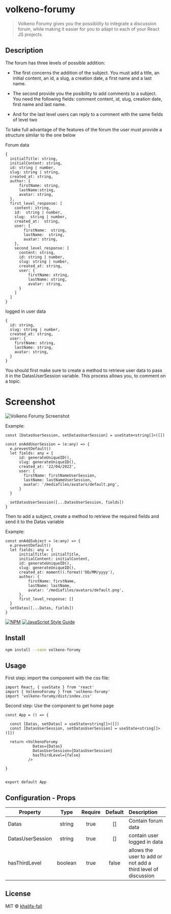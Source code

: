 # volkeno-forumy

>Volkeno Forumy gives you the possibility to integrate a discussion forum, while making it easier for you to adapt to each of your React JS projects.

## Description

The forum has three levels of possible addition:

* The first concerns the addition of the subject. You must add a title, an initial content, an id, a slug, a creation date, a first name and a last name.

* The second provide you the posibility to add comments to a subject. You need the following fields: comment content, id, slug, creation date, first name and last name.

* And for the last level users can reply to a comment with the same fields of level two



To take full advantage of the features of the forum the user must provide a structure similar to the one below

Forum data

```
{
  initialTitle: string,
  initialContent: string,
  id: string | number,
  slug: string | string,
  created_at: string,
  author: {
      firstName: string,
      lastName:string,
      avatar: string,
  },
  first_level_response: [
    content: string,
    id:  string | number,
    slug:  string | number,
    created_at:  string,
    user: {
        firstName:  string,
        lastName:  string,
        avatar: string,
    },
    second_level_response: [
      content: string,
      id: string | number,
      slug: string | number,
      created_at: string,
      user: {
          firstName: string,
          lastName: string,
          avatar: string,
      }
    ]
  ]
}
```

logged in user data

```
{
  id: string,
  slug: string | number,
  created_at: string,
  user: {
    firstName: string,
    lastName: string,
    avatar: string,
  }
}
```

You should first make sure to create a method to retrieve user data to pass it in the DatasUserSession variable. This process allows you, to comment on a topic.

# Screenshot
![Volkeno Forumy Screenshot](https://nsm09.casimages.com/img/2022/07/07//22070703451625804917945185.png)

Example:
```tsx
const [DatasUserSession, setDatasUserSession] = useState<string[]>([])

const onAddUserSession = (e:any) => {
  e.preventDefault()
  let fields: any = {
      id: generateUniqueID(),
      slug: generateUniqueID(),
      created_at: '22/04/2022',
      user: {
        firstName: firstNameUserSession,
        lastName: lastNameUserSession,
        avatar: '/mediafiles/avatars/default.png',
      }
  }

  setDatasUserSession([...DatasUserSession, fields])
}
```

Then to add a subject,
create a method to retrieve the required fields and send it to the Datas variable

Example:

```tsx
const onAddSubject = (e:any) => {
  e.preventDefault()
  let fields: any = {
      initialTitle: initialTitle,
      initialContent: initialContent,
      id: generateUniqueID(),
      slug: generateUniqueID(),
      created_at: moment().format('DD/MM/yyyy'),
      author: {
          firstName: firstName,
          lastName: lastName,
          avatar: '/mediafiles/avatars/default.png',
      },
      first_level_response: []
  }
  setDatas([...Datas, fields])
}
```


<!-- ![alt text](https://github.com/VolkenoMakers/volkeno-forumy/blob/add-response/src/components/img/dataForumStructure.png) -->


[![NPM](https://img.shields.io/npm/v/volkeno-forumy.svg)](https://www.npmjs.com/package/volkeno-forumy) [![JavaScript Style Guide](https://img.shields.io/badge/code_style-standard-brightgreen.svg)](https://standardjs.com)

## Install

```bash
npm install --save volkeno-forumy
```

## Usage

First step: import the component with the css file:
```tsx
import React, { useState } from 'react'
import { VolkenoForumy } from 'volkeno-forumy'
import 'volkeno-forumy/dist/index.css'
```

Second step: Use the component to get home page

```tsx
const App = () => {

  const [Datas, setDatas] = useState<string[]>([])
  const [DatasUserSession, setDatasUserSession] = useState<string[]>([])

  return <VolkenoForumy
            Datas={Datas}
            DatasUserSession={DatasUserSession}
            hasThirdLevel={false}
          />

}


export default App

```

## Configuration - Props

| Property                 |   Type   | Require  |  Default | Description                                                                              |
| ------------------------ | :------: | :-----:  | :-------:| :------------------------------------------------------------------------------ |
| Datas               | string   |  true    | []   | Contain forum data                                      |
| DatasUserSession                    | string   |  true    | []      |  contain user logged in data                                                                     |
| hasThirdLevel                    | boolean   |  true    | false      |  allows the user to add or not add a third level of discussion                                                                     |


## License

MIT © [khalifa-fall](https://github.com/khalifa-fall)
